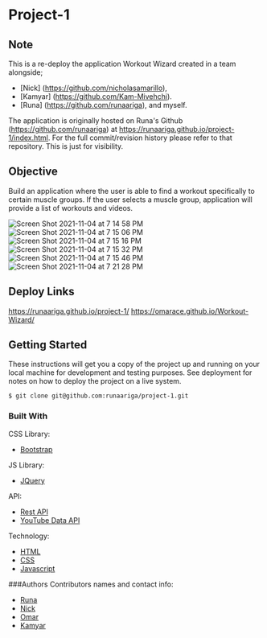 # Project-1

## Note
This is a re-deploy the application Workout Wizard created in a team alongside; 
* [Nick] (https://github.com/nicholasamarillo), 
* [Kamyar] (https://github.com/Kam-Mivehchi).
* [Runa] (https://github.com/runaariga),
and myself.

The application is originally hosted on Runa's Github (https://github.com/runaariga) at https://runaariga.github.io/project-1/index.html. For the full commit/revision history please refer to that repository. This is just for visibility.

## Objective
Build an application where the user is able to find a workout specifically to certain muscle groups. 
If the user selects a muscle group, application will provide a list of workouts and videos.

![Screen Shot 2021-11-04 at 7 14 58 PM](https://user-images.githubusercontent.com/86388266/140447122-1b521d7a-fb59-4bc1-84b6-5597a0a9758c.png )
![Screen Shot 2021-11-04 at 7 15 06 PM](https://user-images.githubusercontent.com/86388266/140447154-906528c3-d553-4869-8b9d-2b6572b2d959.png )
![Screen Shot 2021-11-04 at 7 15 16 PM](https://user-images.githubusercontent.com/86388266/140447178-a482cde8-6c15-4365-a1c1-262af8a91753.png )
![Screen Shot 2021-11-04 at 7 15 32 PM](https://user-images.githubusercontent.com/86388266/140447194-dd8082b8-9ee5-4e20-8c22-46f879aa8af5.png )
![Screen Shot 2021-11-04 at 7 15 46 PM](https://user-images.githubusercontent.com/86388266/140447203-d0b2e290-3ccf-4e6a-af77-9439bb53c22b.png )
![Screen Shot 2021-11-04 at 7 21 28 PM](https://user-images.githubusercontent.com/86388266/140447638-3cb3cb4c-07d7-49f9-9ea0-25da1302fc17.png )



## Deploy Links
https://runaariga.github.io/project-1/
https://omarace.github.io/Workout-Wizard/


## Getting Started
These instructions will get you a copy of the project up and running on your local machine for development and testing purposes. See deployment for notes on how to deploy the project on a live system.

```
$ git clone git@github.com:runaariga/project-1.git
```

### Built With
CSS Library:
* [Bootstrap](https://getbootstrap.com)

JS Library:
* [JQuery](https://jquery.com)

API:
* [Rest API](https://wger.de/en/software/api)
* [YouTube Data API](https://developers.google.com/youtube/v3)

Technology:
* [HTML](https://developer.mozilla.org/en-US/docs/Web/HTML)
* [CSS](https://developer.mozilla.org/en-US/docs/Web/CSS)
* [Javascript](https://developer.mozilla.org/en-US/docs/Web/JavaScrip)


###Authors
Contributors names and contact info:

* [Runa](https://github.com/runaariga)
* [Nick](https://github.com/nicholasamarillo)
* [Omar](https://github.com/OmarAce)
* [Kamyar](https://github.com/Kam-Mivehchi)

